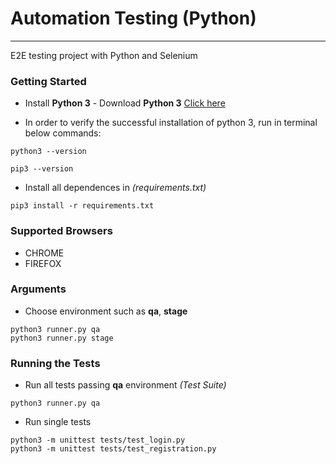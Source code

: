 # Automation Testing (Python)
---

E2E testing project with Python and Selenium


### Getting Started

- Install **Python 3** - Download **Python 3** [Click here](https://www.python.org/downloads/)


- In order to verify the successful installation of python 3, run in terminal below commands:

```console
python3 --version
```

```console
pip3 --version
```


- Install all dependences in _(requirements.txt)_

```console
pip3 install -r requirements.txt
```


### Supported Browsers

- CHROME
- FIREFOX


### Arguments

- Choose environment such as __qa__, __stage__
```
python3 runner.py qa
python3 runner.py stage
```


### Running the Tests

- Run all tests passing __qa__ environment _(Test Suite)_

```console
python3 runner.py qa
```

- Run single tests

```console
python3 -m unittest tests/test_login.py
python3 -m unittest tests/test_registration.py
```
